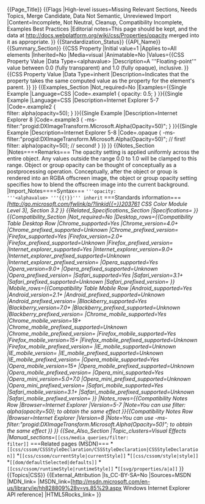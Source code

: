 {{Page_Title}}
{{Flags
|High-level issues=Missing Relevant Sections, Needs Topics, Merge Candidate, Data Not Semantic, Unreviewed Import
|Content=Incomplete, Not Neutral, Cleanup, Compatibility Incomplete, Examples Best Practices
|Editorial notes=This page should be kept, and the data at http://docs.webplatform.org/wiki/css/Properties/opacity merged into it as appropriate.
}}
{{Standardization_Status}}
{{API_Name}}
{{Summary_Section}}
{{CSS Property
|Initial value=1
|Applies to=All elements
|Inherited=No
|Media=visual
|Animatable=No
|Values={{CSS Property Value
|Data Type=&lt;alphavalue&gt;
|Description=A '''Floating-point''' value between 0.0 (fully transparent) and 1.0 (fully opaque), inclusive.
}}{{CSS Property Value
|Data Type=inherit
|Description=Indicates that the property takes the same computed value as the property for the element's parent.
}}
}}
{{Examples_Section
|Not_required=No
|Examples={{Single Example
|Language=CSS
|Code=.example1 {
  opacity: 0.5;
}
}}{{Single Example
|Language=CSS
|Description=Internet Explorer 5-7
|Code=.example2 {	
  filter: alpha(opacity=50);
}
}}{{Single Example
|Description=Internet Explorer 8
|Code=.example3 {
  -ms-filter:"progid:DXImageTransform.Microsoft.Alpha(Opacity=50)";
}
}}{{Single Example
|Description=Internet Explorer 5-8
|Code=.opaque {
  -ms-filter:"progid:DXImageTransform.Microsoft.Alpha(Opacity=50)"; // first!
	filter: alpha(opacity=50);					// second!
}
}}
}}
{{Notes_Section
|Notes====Remarks===
The opacity setting is applied uniformly across the entire object. Any values outside the range 0.0 to 1.0 will be clamped to this range.
Object or group opacity can be thought of conceptually as a postprocessing operation. Conceptually, after the object or group is rendered into an RGBA offscreen image, the object or group opacity setting specifies how to blend the offscreen image into the current background.
|Import_Notes====Syntax===
<code>'''opacity: '''&lt;alphavalue&gt; '''{{!}}''' inherit</code>
===Standards information===
*[http://go.microsoft.com/fwlink/p/?linkid{{=}}203761 CSS Color Module Level 3], Section 3.2
}}
{{Related_Specifications_Section
|Specifications=
}}
{{Compatibility_Section
|Not_required=No
|Desktop_rows={{Compatibility Table Desktop Row
|Chrome_supported=Yes
|Chrome_version=4.0+
|Chrome_prefixed_supported=Unknown
|Chrome_prefixed_version=
|Firefox_supported=Yes
|Firefox_version=2.0+
|Firefox_prefixed_supported=Unknown
|Firefox_prefixed_version=
|Internet_explorer_supported=Yes
|Internet_explorer_version=9.0+
|Internet_explorer_prefixed_supported=Unknown
|Internet_explorer_prefixed_version=
|Opera_supported=Yes
|Opera_version=9.0+
|Opera_prefixed_supported=Unknown
|Opera_prefixed_version=
|Safari_supported=Yes
|Safari_version=3.1+
|Safari_prefixed_supported=Unknown
|Safari_prefixed_version=
}}
|Mobile_rows={{Compatibility Table Mobile Row
|Android_supported=Yes
|Android_version=2.1+
|Android_prefixed_supported=Unknown
|Android_prefixed_version=
|Blackberry_supported=Yes
|Blackberry_version=7.0+
|Blackberry_prefixed_supported=Unknown
|Blackberry_prefixed_version=
|Chrome_mobile_supported=Yes
|Chrome_mobile_version=18+
|Chrome_mobile_prefixed_supported=Unknown
|Chrome_mobile_prefixed_version=
|Firefox_mobile_supported=Yes
|Firefox_mobile_version=15+
|Firefox_mobile_prefixed_supported=Unknown
|Firefox_mobile_prefixed_version=
|IE_mobile_supported=Unknown
|IE_mobile_version=
|IE_mobile_prefixed_supported=Unknown
|IE_mobile_prefixed_version=
|Opera_mobile_supported=Yes
|Opera_mobile_version=15+
|Opera_mobile_prefixed_supported=Unknown
|Opera_mobile_prefixed_version=
|Opera_mini_supported=Yes
|Opera_mini_version=5.0+7.0
|Opera_mini_prefixed_supported=Unknown
|Opera_mini_prefixed_version=
|Safari_mobile_supported=Yes
|Safari_mobile_version=3.1+
|Safari_mobile_prefixed_supported=Unknown
|Safari_mobile_prefixed_version=
}}
|Notes_rows={{Compatibility Notes Row
|Browser=Internet Explorer
|Version=5-7
|Note=You can use filter: alpha(opacity=50); to obtain the same effect
}}{{Compatibility Notes Row
|Browser=Internet Explorer
|Version=8
|Note=You can use -ms-filter:"progid:DXImageTransform.Microsoft.Alpha(Opacity=50)"; to obtain the same effect
}}
}}
{{See_Also_Section
|Topic_clusters=Visual Effects
|Manual_sections=*<code>[[css/media_queries/filter: filter]]</code>
===Related pages (MSDN)===
*<code>[[css/cssom/CSSStyleDeclaration/CSSStyleDeclaration|CSSStyleDeclaration]]</code>
*<code>[[css/cssom/currentStyle|currentStyle]]</code>
*<code>[[css/cssom/style|style]]</code>
*<code>[[dom/defaultSelected|defaults]]</code>
*<code>[[css/cssom/runtimeStyle|runtimeStyle]]</code>
*<code>[[svg/properties/a|a]]</code>
}}
{{Topics|CSS}}
{{External_Attribution
|Is_CC-BY-SA=No
|Sources=MSDN
|MDN_link=
|MSDN_link=[http://msdn.microsoft.com/en-us/library/ie/hh828809%28v=vs.85%29.aspx Windows Internet Explorer API reference]
|HTML5Rocks_link=
}}